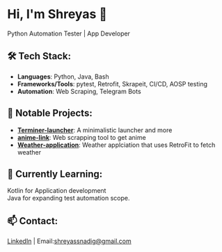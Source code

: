 # Hi, I'm Shreyas 👋
Python Automation Tester | App Developer

## 🛠️ Tech Stack:
- **Languages**: Python, Java, Bash
- **Frameworks/Tools**: pytest, Retrofit, Skrapeit, CI/CD, AOSP testing
- **Automation**: Web Scraping, Telegram Bots

## 🚀 Notable Projects:
- **[Terminer-launcher](https://github.com/ShreyasSSN/terminer-launcher)**: A minimalistic launcher and more
- **[anime-link](https://github.com/ShreyasSSN/get_anime_link)**: Web scrapping tool to get anime
- **[Weather-application](https://github.com/ShreyasSSN/Weather-Application)**: Weather applciation that uses RetroFit to fetch weather

## 🌱 Currently Learning:
Kotlin for Application development  
Java for expanding test automation scope.

## 📫 Contact:
[LinkedIn](https://www.linkedin.com/in/shreyas-nadig-72824317b/) | Email:shreyassnadig@gmail.com


<!---
ShreyasSSN/ShreyasSSN is a ✨ special ✨ repository because its `README.md` (this file) appears on your GitHub profile.
You can click the Preview link to take a look at your changes.
--->
